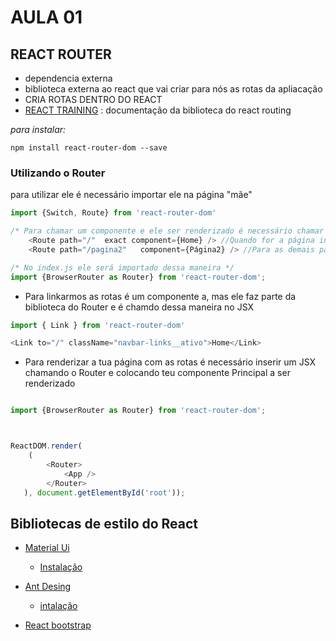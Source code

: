 # AULA 01


## REACT ROUTER

* dependencia externa 
* biblioteca externa ao react que vai criar para nós as rotas da apliacação
* CRIA ROTAS DENTRO DO REACT
* [REACT TRAINING](https://reacttraining.com/react-router/web/guides/quick-start) : documentação da biblioteca do react routing


_para instalar:_

```
npm install react-router-dom --save
```


### Utilizando o Router

para utilizar ele é necessário importar ele na página "mãe"

```javascript
import {Switch, Route} from 'react-router-dom'

/* Para chamar um componente e ele ser renderizado é necessário chamar assim:*/
	<Route path="/"  exact component={Home} /> //Quando for a página index
	<Route path="/pagina2"   component={Página2} /> //Para as demais páginas

/* No index.js ele será importado dessa maneira */
import {BrowserRouter as Router} from 'react-router-dom';
```


* Para linkarmos as rotas 
é um componente a, mas ele faz parte da biblioteca do Router e é chamdo dessa maneira no JSX

```javascript
import { Link } from 'react-router-dom'

<Link to="/" className="navbar-links__ativo">Home</Link>
```

* Para renderizar a tua página com as rotas é necessário inserir um JSX chamando o Router e colocando teu componente Principal a ser renderizado

```javascript 

import {BrowserRouter as Router} from 'react-router-dom';



ReactDOM.render(
    (
        <Router>
            <App />
        </Router>
   ), document.getElementById('root'));
```


## Bibliotecas de estilo do React

* [Material Ui](https://material-ui.com/pt/)
	* [Instalação](https://www.npmjs.com/package/@material-ui/core)

* [Ant Desing](https://ant.design/)
	* [intalação](https://ant.design/docs/react/introduce) 

* [React bootstrap](https://react-bootstrap.github.io/getting-started/introduction/)
